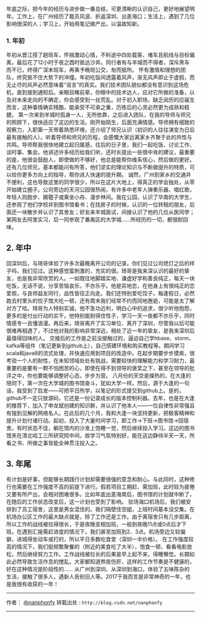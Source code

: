 年底之际，把今年的经历与进步做一番总结，可更清晰的认识自己，更好地展望明年。工作上，在广州经历了裁员风波、折返深圳、出差海口；生活上，遇到了几位影响很深的人；学习上，开始用笔记做产出，以温故知新。
### 1.  年初
年初从晋江搭了趟班车，怀揣激动心情，不料途中四处载客、堵车且航线与目标偏离，最后花了12小时于夜之酉时抵达沙井。同行者有与羊城而不得者，深斥黑车而不已，终得广深末班车，再乘予晚班公交，匆而抵所。
怀有激情和理想的团队，终究抵不住大势下的冲撞。年初吃饭间透露着风声，渐无风声即止于虚假，而无止尽的风声必然意味着“谣言”的真实。我们技术团队貌似都没有意识到这场危机，直到接到通知后。亲眼目睹前辈，你眼中的技术达人，应对它所做的准备，以及对未来走向的不确定，你会感受到一丝荒乱。对于初入职场，缺乏阅历的应届生而言，这种事情确实残酷，能承受不可承之重，历练后的心灵必然更为成熟和稳健。
第一次来到羊城时孤身一人，无所依靠，之后进入团队，在我的导师与师兄的照顾下，很快适应了这边的生活。刚开始陌生，后面充满情感。导师拥有细致的观察力，入职第一天带着熟悉环境，还介绍了师兄认识（初识的人往往演变为日后最有接触的人）。听着导师和师兄的历程，会感慨大家远离家乡齐聚于此的共性与共鸣。导师帮我很快地建立起归属感，往后的日子里，我们一起吃饭、讨论工作、谈时事、集会。他讲述许多经历给我们听，还时长提出一些很中肯的建议，最重要的是，他很会鼓励人，即使做的不够好，他总是能帮你维系信心，然后做的更好。还有几位师兄，基本都能问有所答，他们坚实的理论知识与不断做提升的特质，可以给你更多方向上的指导，帮你进入快速的提升期。
诚然，广州到家乡的交通并不便利，这也导致这里的同学很少，所以在这片大地上，得真正的学会独处，从零开始建立圈子。公司旁边的天河公园很热闹，有许多中老年人弹奏乐器、唱红歌，年轻人则跑步、踢毽子或乘坐小舟、漫步林间。我在公园，认识了华南的大学生，还参观了他们学校并到图书馆看书；在找房子的时候，认识的一位转租的朋友，后面还一块散步并认识了其舍友；好友来羊城面试，间接认识了他的几位从医同学；某网友去阿里实习，后一同参观了番禺区的大学城……所经历的一切，都很耐回味。
## 2. 年中
回深圳后，与琦哥体验了许多次最晚离开公司的记录。你们见过公司熄灯之后的样子吗，我们见过。这种感觉蛮刺激的，充实的很。琦哥是我来深认识的最好的挚友，也是我非常欣赏的人。一如既往地脚踏实地、谦虚好学和善良纯正，每天一块吃饭，无话不说，分享苦恼哀乐，不亦乐乎。他是异地恋，在他身上有很纯正的恋爱观，与良师益友同行，品性皆往正向走。我们还特别爱吃饺子，每逢假日，必然跑去村里头的饺子馆大吃一顿，还有周末我们经常不约而同地邂逅，可能是太了解对方了哈。琦哥为人特别实诚，他不急功近利，明白心中的追求，很少听他抱怨，更多的是付出行动的实干。他特别能耐得住性子，学习一天一夜都不亦乐乎，同时情感专一且懂浪漫。再后来，琦哥离开了实习单位、离开了深圳，尽管我以后可能很难再相遇了，不过他对我的影响非常深远，相处了近一年的挚友，是我来深圳后最值得回味的人。
交接后的工作是之前没接触过的，逼迫自己学hbase、storm、kafka等组件（笔记更新到github上），自己搭建环境和购买教程等。期间学习scala和java8的流式处理，并快速应用到项目的改造中。在起步期要步步摸索，很考验一个人的耐性，在未知领域处处有挑战，需要较快的理解能力和学习耐力，最重要的是要有一颗不怕困苦的心，即使在得不到领导的褒奖之下，甚至在领导的批评之中，你也要能够调整好心态，步步为营。
八月份的天空是燥热的，在大逢的陪同下，第一次在大学城的图书馆奋斗，犹如大学一样。然后，源于大逢的一句话，我受到了启发——可把平日所学，以笔记的形式提交到github上。是的，github不一定只放源码，它还是一份记录成长的版本控制利器。去年，也是在大逢的推荐下，加入了申龙斌创建的知识群，并认识了他本人——一位自律性非常强且有独到见解的网络名人。在此后的几个月，我和大逢一块坚持更新，把极客精神和提升计划付诸行动。起初，投入了大量时间学习，即工作->下班->图书馆->回宿舍。有时状态不佳，躺在馆内的沙发上饱睡一觉，然后继续投入学习。这边的图书馆夹在清北哈工三所研究院中间，故学习气氛特别好，能在这边静待半天一天，所看之书、所做之事皆能全神贯注投入之。
## 3. 年尾
有计划是好事，但能够长期践行计划却需要很强的意念和耐心。与此同时，这种修行也需要在工作强度不高的前提下进行。假若项目工期赶、需加班，此时较为疲倦又要有所产出，会相对困难很多。比如年底出差海南后，图书馆的计划就中断了，在随后的工作状态改变后，这一计划也受到了影响。
驻场海口机场后，我们被安排到了员工宿舍，这里是男女混住的。我们隔壁住空姐，上班时间基本没交集。在机场办公区工作的最大缺点就是，除了工作还是工作。由于离宿舍只有几步距离，所以工作的战线被拉得很长，于是夜晚变相加班，一般到夜晚11点或0点后才下班。在遇到汇报需赶进度的情况下，我们甚至加班到2、3点。机场旁边又较偏僻，进城得坐动车或打的，所以平日多数吃食堂（深圳一半价格）。
在工作强度较高的情况下，我们挺频繁聚餐的（附近的美食吃了大半），饱食一顿、看看电影放松，然后继续努力工作。工作战线被拉长的后果是早上起不来，得睡懒觉。长期如此必然导致生活作息的搅乱。大家都知道熬夜伤肝，这样的工作节奏是不健康的，好在这种情况是阶段性的……
从广州到深圳、从深圳到海口，体验了五味陈杂的生活，接触了很多人，遇新人告别旧人等。2017于我而言是非常神奇的一年，也是我很有收获的一年！

---
作者： [@nanphonfy][1] 
转载出处 : `http://blog.csdn.net/nanphonfy`

---

[1]:http://blog.csdn.net/nanphonfy